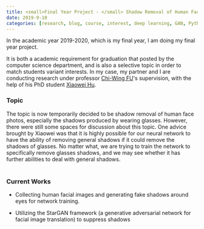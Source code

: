 ```yaml
---
title: <small>Final Year Project - </small> Shadow Removal of Human Facial Images
date: 2019-9-10
categories: [research, blog, course, interest, deep learning, GAN, Python]
---
```

In the academic year 2019-2020, which is my final year, I am doing my final year project. 

It is both a academic requirement for graduation that posted by the computer science department, and is also a selective topic in order to match students variant interests. In my case, my partner and I are conducting research under professor [Chi-Wing FU](https://www.cse.cuhk.edu.hk/~cwfu/)'s supervision, with the help of his PhD student [Xiaowei Hu](https://xw-hu.github.io/).

### Topic
The topic is now temporarily decided to be shadow removal of human face photos, especially the shadows produced by wearing glasses. However, there were still some spaces for discussion about this topic. One advice brought by Xiaowei was that it is highly possible for our neural network to have the ability of removing general shadows if it could remove the shadows of glasses. No matter what, we are trying to train the network to specifically remove glasses shadows, and we may see whether it has further abilities to deal with general shadows.
<br><br>


### Current Works
* Collecting human facial images and generating fake shadows around eyes for network training.

* Utilizing the StarGAN framework (a generative adversarial network for facial image translation) to suppress
shadows 
<br><br>